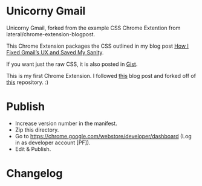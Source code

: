 # Unicorny Gmail

Unicorny Gmail, forked from the example CSS Chrome Extention from lateral/chrome-extension-blogpost.

This Chrome Extension packages the CSS outlined in my blog post [How I Fixed Gmail’s UX and Saved My Sanity](https://medium.com/@airshipcms/gmail-ux-sucks-so-i-fixed-it-for-my-own-sanity-b6f33898ebe3).

If you want just the raw CSS, it is also posted in [Gist](https://gist.github.com/kellishouts/e733874f7510934c4def87adf221016d).

This is my first Chrome Extension. I followed [this](https://blog.lateral.io/2016/04/create-chrome-extension-modify-websites-html-css/) blog post and forked off of [this](https://github.com/lateral/chrome-extension-blogpost) repository. :)

# Publish

- Increase version number in the manifest. 
- Zip this directory. 
- Go to https://chrome.google.com/webstore/developer/dashboard (Log in as developer account [PF]). 
- Edit & Publish. 

# Changelog

